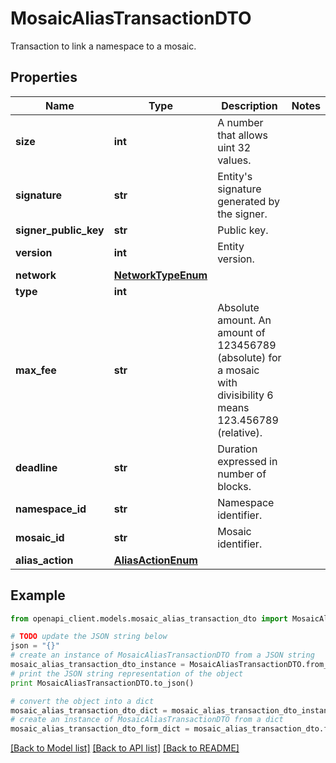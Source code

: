 # MosaicAliasTransactionDTO

Transaction to link a namespace to a mosaic.

## Properties

Name | Type | Description | Notes
------------ | ------------- | ------------- | -------------
**size** | **int** | A number that allows uint 32 values. | 
**signature** | **str** | Entity&#39;s signature generated by the signer. | 
**signer_public_key** | **str** | Public key. | 
**version** | **int** | Entity version. | 
**network** | [**NetworkTypeEnum**](NetworkTypeEnum.md) |  | 
**type** | **int** |  | 
**max_fee** | **str** | Absolute amount. An amount of 123456789 (absolute) for a mosaic with divisibility 6 means 123.456789 (relative). | 
**deadline** | **str** | Duration expressed in number of blocks. | 
**namespace_id** | **str** | Namespace identifier. | 
**mosaic_id** | **str** | Mosaic identifier. | 
**alias_action** | [**AliasActionEnum**](AliasActionEnum.md) |  | 

## Example

```python
from openapi_client.models.mosaic_alias_transaction_dto import MosaicAliasTransactionDTO

# TODO update the JSON string below
json = "{}"
# create an instance of MosaicAliasTransactionDTO from a JSON string
mosaic_alias_transaction_dto_instance = MosaicAliasTransactionDTO.from_json(json)
# print the JSON string representation of the object
print MosaicAliasTransactionDTO.to_json()

# convert the object into a dict
mosaic_alias_transaction_dto_dict = mosaic_alias_transaction_dto_instance.to_dict()
# create an instance of MosaicAliasTransactionDTO from a dict
mosaic_alias_transaction_dto_form_dict = mosaic_alias_transaction_dto.from_dict(mosaic_alias_transaction_dto_dict)
```
[[Back to Model list]](../README.md#documentation-for-models) [[Back to API list]](../README.md#documentation-for-api-endpoints) [[Back to README]](../README.md)


